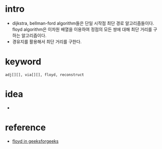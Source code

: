 # intro

- dijkstra, bellman-ford algorithm들은 단일 시작점 최단 경로
  알고리즘들이다. floyd algorithm은 이차원 배열을 이용하여 정점의 모든
  쌍에 대해 최단 거리를 구하는 알고리즘이다.
- 경유지를 활용해서 최단 거리를 구한다.

# keyword

```
adj[][], via[][], floyd, reconstruct
```

# idea

- 

# reference

- [floyd in geeksforgeeks](http://www.geeksforgeeks.org/dynamic-programming-set-16-floyd-warshall-algorithm/)
